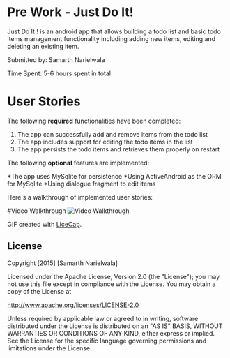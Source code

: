 

# Pre Work - Just Do It! 

Just Do It ! is an android app that allows building a todo list and basic todo items management functionality including adding new items, editing and deleting an existing item.

Submitted by: Samarth Narielwala

Time Spent: 5-6 hours spent in total

# User Stories

The following **required** functionalities have been completed:

1. The app can successfully add and remove items from the todo list
2. The app includes support for editing the todo items in the list
3. The app persists the todo items and retrieves them properly on restart

The following **optional** features are implemented:

*The app uses MySqlite for persistence
*Using ActiveAndroid as the ORM for MySqlite
*Using dialogue fragment to edit items 


Here's a walkthrough of implemented user stories:

#Video Walkthrough
<img src='http://imgur.com/kjl4p97' title='Video Walkthrough' width='' alt='Video Walkthrough'/>

GIF created with [LiceCap](http://www.cockos.com/licecap/).

## License

Copyright [2015] [Samarth Narielwala]

Licensed under the Apache License, Version 2.0 (the "License");
you may not use this file except in compliance with the License.
You may obtain a copy of the License at

http://www.apache.org/licenses/LICENSE-2.0

Unless required by applicable law or agreed to in writing, software
distributed under the License is distributed on an "AS IS" BASIS,
WITHOUT WARRANTIES OR CONDITIONS OF ANY KIND, either express or implied.
See the License for the specific language governing permissions and
limitations under the License.
